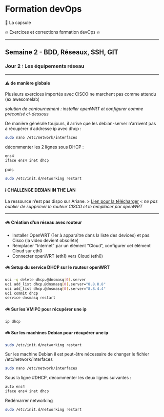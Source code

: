 # Formation devOps

:pill: La capsule

:fire: Exercices et corrections formation devOps :fire:

---

## Semaine 2 - BDD, Réseaux, SSH, GIT

### Jour 2 : Les équipements réseau 

---

#### :warning: de manière globale 

Plusieurs exercices importés avec CISCO ne marchent pas comme attendu (ex awesomelab)

_solution de contournement : installer openWRT et configurer comme préconisé ci-dessous_

De manière générale toujours, il arrive que les debian-server n’arrivent pas à récupérer d’addresse ip avec dhcp :

```bash
sudo nano /etc/network/interfaces
```
décommenter les 2 lignes sous DHCP :

```bash
ens4
iface ens4 inet dhcp
```

puis

```bash
sudo /etc/init.d/networking restart
```

#### :information_source: CHALLENGE DEBIAN IN THE LAN

La ressource n’est pas dispo sur Ariane. > [Lien pour la télécharger](https://static.lacapsule.academy/programs/devops-full-time/J10/debianinthelan.zip) <
_ne pas oublier de supprimer le routeur CISCO et le remplacer par openWRT_

---

#### :bike: Création d’un réseau avec routeur

- Installer OpenWRT (1er à apparaître dans la liste des devices) et pas Cisco
(la video devient obsolète)
- Remplacer “Internet” par un élément “Cloud”, configurer cet élément Cloud sur eth0
- Connecter openWRT (eth1) vers Cloud (eth0)

#### :bike: Setup du service DHCP sur le routeur openWRT

```bash
uci -q delete dhcp.@dnsmasq[0].server 
uci add_list dhcp.@dnsmasq[0].server="8.8.8.8" 
uci add_list dhcp.@dnsmasq[0].server="8.8.4.4" 
uci commit dhcp 
service dnsmasq restart
```

#### :bike: Sur les VM PC pour récupérer une ip

```bash
ip dhcp
```

#### :bike: Sur les machines Debian pour récupérer une ip

```bash
sudo /etc/init.d/networking restart
```

Sur les machine Debian il est peut-être nécessaire de changer le fichier /etc/network/interfaces

```bash
sudo nano /etc/network/interfaces
```

Sous la ligne #DHCP, décommenter les deux lignes suivantes :

```bash
auto ens4
iface ens4 inet dhcp
```

Redémarrer networking

```bash
sudo /etc/init.d/networking restart
```


